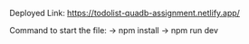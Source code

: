 Deployed Link: https://todolist-quadb-assignment.netlify.app/

Command to start the file: 
-> npm install 
-> npm run dev 
